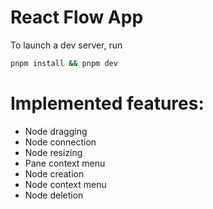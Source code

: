 # React Flow App

To launch a dev server, run

```bash
pnpm install && pnpm dev
```

# Implemented features:

- Node dragging
- Node connection
- Node resizing
- Pane context menu
- Node creation
- Node context menu
- Node deletion
